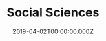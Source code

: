 ---
title: Social Sciences
date: 2019-04-02T00:00:00.000Z
tags:
  - About WHS
image: ''
intro: WHS Staff

---